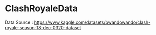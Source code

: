 # ClashRoyaleData
Data Source : https://www.kaggle.com/datasets/bwandowando/clash-royale-season-18-dec-0320-dataset